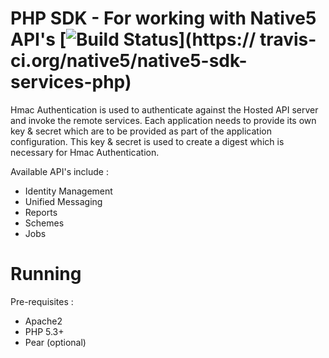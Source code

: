 PHP SDK - For working with Native5 API's [![Build Status](https://travis-ci.org/native5/native5-sdk-services-php.png)](https://  travis-ci.org/native5/native5-sdk-services-php) 
============================================================================

Hmac Authentication is used to authenticate against the Hosted API server and invoke the remote services. 
Each application needs to provide its own key & secret which are to be provided as part of the 
application configuration. This key & secret is used to create a digest which is necessary for Hmac Authentication.

Available API's include :
* Identity Management
* Unified Messaging
* Reports
* Schemes
* Jobs

Running
============================================================================

Pre-requisites :
 
 * Apache2 
 * PHP 5.3+ 
 * Pear (optional)

